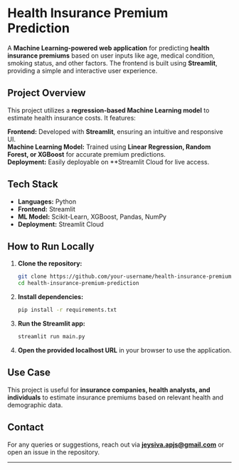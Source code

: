 # Health Insurance Premium Prediction 

A **Machine Learning-powered web application** for predicting **health insurance premiums** based on user inputs like age, medical condition, smoking status, and other factors. The frontend is built using **Streamlit**, providing a simple and interactive user experience.



## Project Overview
This project utilizes a **regression-based Machine Learning model** to estimate health insurance costs. It features:

 **Frontend:** Developed with **Streamlit**, ensuring an intuitive and responsive UI.  
 **Machine Learning Model:** Trained using **Linear Regression, Random Forest, or XGBoost** for accurate premium predictions.  
 **Deployment:** Easily deployable on **Streamlit Cloud for live access.  



##  Tech Stack
- **Languages:** Python  
- **Frontend:** Streamlit  
- **ML Model:** Scikit-Learn, XGBoost, Pandas, NumPy  
- **Deployment:** Streamlit Cloud  



##  How to Run Locally

1. **Clone the repository:**  
   ```bash
   git clone https://github.com/your-username/health-insurance-premium-prediction.git
   cd health-insurance-premium-prediction
   ```  

2. **Install dependencies:**  
   ```bash
   pip install -r requirements.txt
   ```  

3. **Run the Streamlit app:**  
   ```bash
   streamlit run main.py
   ```  

4. **Open the provided localhost URL** in your browser to use the application.  



## Use Case
This project is useful for **insurance companies, health analysts, and individuals** to estimate insurance premiums based on relevant health and demographic data.


## Contact
For any queries or suggestions, reach out via **[jeysiva.apjs@gmail.com](mailto:jeysiva.apjs@gmail.com)** or open an issue in the repository.

---
